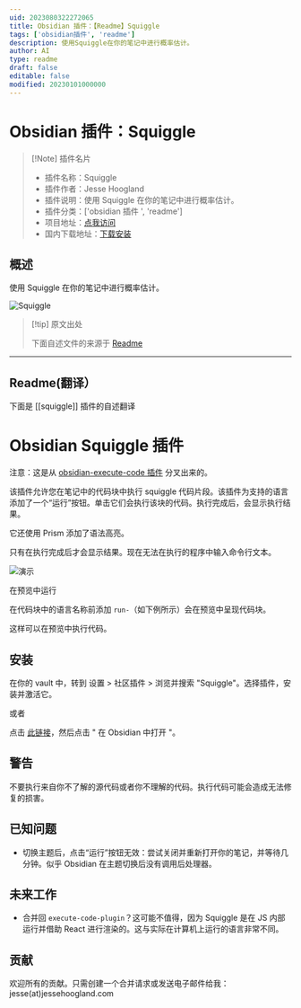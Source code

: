 ```yaml
---
uid: 2023080322272065
title: Obsidian 插件：【Readme】Squiggle
tags: ['obsidian插件', 'readme']
description: 使用Squiggle在你的笔记中进行概率估计。
author: AI
type: readme
draft: false
editable: false
modified: 20230101000000
---
```


# Obsidian 插件：Squiggle

> [!Note] 插件名片
> - 插件名称：Squiggle
> - 插件作者：Jesse Hoogland
> - 插件说明：使用 Squiggle 在你的笔记中进行概率估计。
> - 插件分类：['obsidian 插件 ', 'readme']
> - 项目地址：[点我访问](https://github.com/jqhoogland/obsidian-squiggle)
> - 国内下载地址：[下载安装](https://pkmer.cn/products/plugin/pluginMarket/?squiggle)

## 概述

使用 Squiggle 在你的笔记中进行概率估计。

![Squiggle](https://cdn.pkmer.cn/covers/squiggle.png!pkmer)

> [!tip] 原文出处
>
>下面自述文件的来源于 [Readme](https://ghproxy.net/https://raw.githubusercontent.com/jqhoogland/obsidian-squiggle/master/README.md)
>

---

## Readme(翻译）

下面是 [[squiggle]] 插件的自述翻译

# Obsidian Squiggle 插件

注意：这是从 [obsidian-execute-code 插件](https://github.com/twibiral/obsidian-execute-code/blob/master/execute_code_example.gif?raw=true) 分叉出来的。

该插件允许您在笔记中的代码块中执行 squiggle 代码片段。该插件为支持的语言添加了一个“运行”按钮。单击它们会执行该块的代码。执行完成后，会显示执行结果。

它还使用 Prism 添加了语法高亮。

只有在执行完成后才会显示结果。现在无法在执行的程序中输入命令行文本。

![演示](docs/demo.png)

在预览中运行

在代码块中的语言名称前添加 `run-`（如下例所示）会在预览中呈现代码块。

这样可以在预览中执行代码。

## 安装

在你的 vault 中，转到 设置 > 社区插件 > 浏览并搜索 "Squiggle"。选择插件，安装并激活它。

或者

点击 [此链接](https://obsidian.md/plugins?search=squiggle#)，然后点击 " 在 Obsidian 中打开 "。

## 警告

不要执行来自你不了解的源代码或者你不理解的代码。执行代码可能会造成无法修复的损害。

## 已知问题

- 切换主题后，点击“运行”按钮无效：尝试关闭并重新打开你的笔记，并等待几分钟。似乎 Obsidian 在主题切换后没有调用后处理器。

## 未来工作

- 合并回 `execute-code-plugin`？这可能不值得，因为 Squiggle 是在 JS 内部运行并借助 React 进行渲染的。这与实际在计算机上运行的语言非常不同。

## 贡献

欢迎所有的贡献。只需创建一个合并请求或发送电子邮件给我：jesse(at)jessehoogland.com
